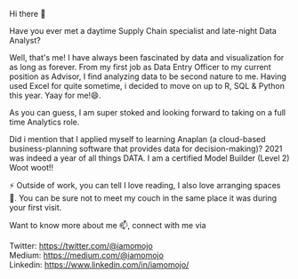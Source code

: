  
Hi there 👋

Have you ever met a daytime Supply Chain specialist and late-night Data Analyst?

Well, that's me! I have always been fascinated by data and visualization for as long as forever. From my first job as Data Entry Officer to my current position as Advisor, I find analyzing data to be second nature to me. Having used Excel for quite sometime, i decided to move on up to R, SQL & Python this year. Yaay for me!😄.

As you can guess, I am super stoked and looking forward to taking on a full time Analytics role.

Did i mention that I applied myself to learning Anaplan (a cloud-based business-planning software that provides data for decision-making)? 2021 was indeed a year of all things DATA. I am a certified Model Builder (Level 2) Woot woot!!

⚡ Outside of work, you can tell I love reading, I also love arranging spaces 🌱. You can be sure not to meet my couch in the same place it was during your first visit. 

Want to know more about me 📫, connect with me via

Twitter: https://twitter.com/@iamomojo  
Medium: https://medium.com/@iamomojo  
Linkedin: https://www.linkedin.com/in/iamomojo/  



